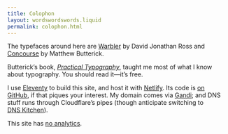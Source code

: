 ```yaml
---
title: Colophon
layout: wordswordswords.liquid
permalink: colophon.html
---
```


The typefaces around here are [Warbler](https://djr.com/warbler) by David Jonathan Ross and [Concourse](https://mbtype.com/fonts/concourse) by Matthew Butterick.

Butterick’s book, [_Practical Typography_](https://practicaltypography.com), taught me most of what I know about typography. You should read it—it’s free.

I use [Eleventy](https://www.11ty.dev) to build this site, and host it with [Netlify](https://www.netlify.com). Its code is [on GitHub](https://github.com/jaskfla/jaskfla.github.io), if that piques your interest. My domain comes via [Gandi](https://www.gandi.net); and DNS stuff runs through Cloudflare’s pipes (though anticipate switching to [DNS Kitchen](https://dns.kitchen)).

This site has [no analytics](https://lai.nz/privacy).
